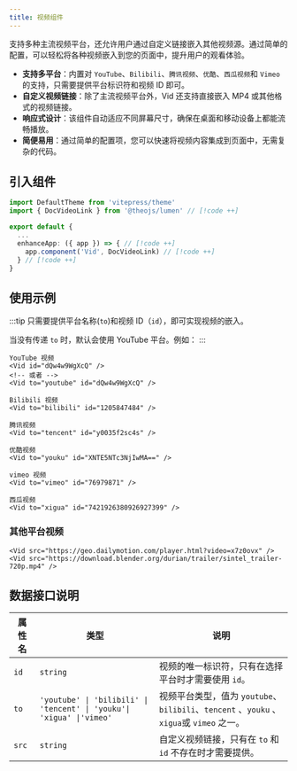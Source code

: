 ```yaml
---
title: 视频组件
---
```


支持多种主流视频平台，还允许用户通过自定义链接嵌入其他视频源。通过简单的配置，可以轻松将各种视频嵌入到您的页面中，提升用户的观看体验。

- **支持多平台**：内置对 `YouTube`、`Bilibili`、`腾讯视频`、`优酷`、`西瓜视频`和 `Vimeo` 的支持，只需要提供平台标识符和视频 ID 即可。
- **自定义视频链接**：除了主流视频平台外，Vid 还支持直接嵌入 MP4 或其他格式的视频链接。
- **响应式设计**：该组件自动适应不同屏幕尺寸，确保在桌面和移动设备上都能流畅播放。
- **简便易用**：通过简单的配置项，您可以快速将视频内容集成到页面中，无需复杂的代码。

## 引入组件

```ts [.vitepress/theme/index.ts]
import DefaultTheme from 'vitepress/theme'
import { DocVideoLink } from '@theojs/lumen' // [!code ++]

export default {
  ...
  enhanceApp: ({ app }) => { // [!code ++]
    app.component('Vid', DocVideoLink) // [!code ++]
  } // [!code ++]
}
```

## 使用示例

:::tip
只需要提供平台名称(`to`)和视频 ID（`id`），即可实现视频的嵌入。

当没有传递 `to` 时，默认会使用 YouTube 平台。例如：
:::

```vue
YouTube 视频
<Vid id="dQw4w9WgXcQ" />
<!-- 或者 -->
<Vid to="youtube" id="dQw4w9WgXcQ" />

Bilibili 视频
<Vid to="bilibili" id="1205847484" />

腾讯视频
<Vid to="tencent" id="y0035f2sc4s" />

优酷视频
<Vid to="youku" id="XNTE5NTc3NjIwMA==" />

vimeo 视频
<Vid to="vimeo" id="76979871" />

西瓜视频
<Vid to="xigua" id="7421926380926927399" />
```

### 其他平台视频

```vue
<Vid src="https://geo.dailymotion.com/player.html?video=x7z0ovx" />
<Vid src="https://download.blender.org/durian/trailer/sintel_trailer-720p.mp4" />
```

## 数据接口说明

| 属性名 | 类型                                                                  | 说明                                                                                     |
| ------ | --------------------------------------------------------------------- | ---------------------------------------------------------------------------------------- |
| `id`   | `string`                                                              | 视频的唯一标识符，只有在选择平台时才需要使用 `id`。                                      |
| `to`   | `'youtube' \| 'bilibili' \| 'tencent' \| 'youku'\| 'xigua' \|'vimeo'` | 视频平台类型，值为 `youtube`、`bilibili`、`tencent` 、`youku` 、`xigua`或 `vimeo` 之一。 |
| `src`  | `string`                                                              | 自定义视频链接，只有在 `to` 和`id` 不存在时才需要提供。                                  |
